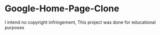 # Google-Home-Page-Clone
I intend no copyright infringement, This project was done for educational purposes
